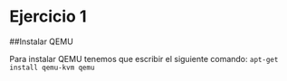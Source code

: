 # Ejercicio 1
##Instalar QEMU

Para instalar QEMU tenemos que escribir el siguiente comando: `apt-get install qemu-kvm qemu`
